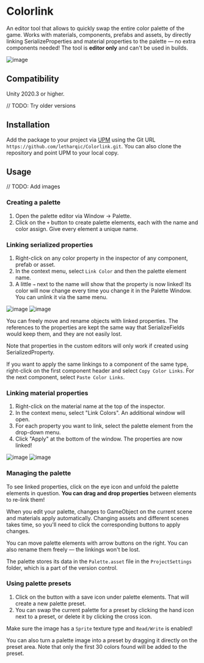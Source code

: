 # Colorlink

An editor tool that allows to quickly swap the entire color palette of the game. Works with materials, components, prefabs and assets, by directly linking SerializeProperties and material properties to the palette — no extra components needed! The tool is **editor only** and can't be used in builds.

![image](https://user-images.githubusercontent.com/44412176/236401799-2da2a3b0-2fd8-4a06-bee8-ee18d2210e20.png)

## Compatibility

Unity 2020.3 or higher.

// TODO: Try older versions

## Installation

Add the package to your project via
[UPM](https://docs.unity3d.com/Manual/upm-ui.html) using the Git URL
`https://github.com/letharqic/Colorlink.git`. You can also clone the repository
and point UPM to your local copy.

## Usage

// TODO: Add images

### Creating a palette

1. Open the palette editor via Window → Palette.
2. Click on the `+` button to create palette elements, each with the name and color assign. Give every element a unique name.

### Linking serialized properties

1. Right-click on any color property in the inspector of any component, prefab or asset.
2. In the context menu, select `Link Color` and then the palette element name.
3. A little `→` next to the name will show that the property is now linked! Its color will now change every time you change it in the Palette Window. You can unlink it via the same menu.

![image](https://user-images.githubusercontent.com/44412176/236387862-a2e81ea4-11e4-4074-bbff-6e4cc952f2ea.png)
![image](https://user-images.githubusercontent.com/44412176/236388019-7dee1343-33ce-459c-8e12-3a002ee0a5b7.png)

You can freely move and rename objects with linked properties. The references to the properties are kept the same way that SerializeFields would keep them, and they are not easily lost. 

Note that properties in the custom editors will only work if created using SerializedProperty.

If you want to apply the same linkings to a component of the same type, right-click on the first component header and select `Copy Color Links`. For the next component, select `Paste Color Links`.

### Linking material properties

1. Right-click on the material name at the top of the inspector.
2. In the context menu, select "Link Colors". An additional window will open.
3. For each property you want to link, select the palette element from the drop-down menu.
4. Click "Apply" at the bottom of the window. The properties are now linked!

![image](https://user-images.githubusercontent.com/44412176/236388605-813e4f86-54fa-4416-a420-17c0411e0c70.png)
![image](https://user-images.githubusercontent.com/44412176/236388615-57969e2c-f603-4644-a60e-1e25b8879fc2.png)

### Managing the palette

To see linked properties, click on the eye icon and unfold the palette elements in question. **You can drag and drop properties** between elements to re-link them!

When you edit your palette, changes to GameObject on the current scene and materials apply automatically. Changing assets and different scenes takes time, so you'll need to click the corresponding buttons to apply changes.

You can move palette elements with arrow buttons on the right. You can also rename them freely — the linkings won't be lost.

The palette stores its data in the `Palette.asset` file in the `ProjectSettings` folder, which is a part of the version control.

### Using palette presets

1. Click on the button with a save icon under palette elements. That will create a new palette preset.
2. You can swap the current palette for a preset by clicking the hand icon next to a preset, or delete it by clicking the cross icon.

Make sure the image has a `Sprite` texture type and `Read/Write` is enabled!

You can also turn a palette image into a preset by dragging it directly on the preset area. Note that only the first 30 colors found will be added to the preset.
